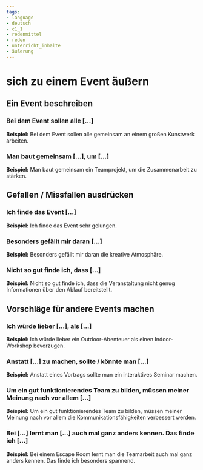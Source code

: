 ```yaml
---
tags:
- language
- deutsch
- c1_1
- redenmittel
- reden
- unterricht_inhalte
- äußerung
---
```


# sich zu einem Event äußern

## Ein Event beschreiben

### Bei dem Event sollen alle [...]

__Beispiel:__ Bei dem Event sollen alle gemeinsam an einem großen Kunstwerk arbeiten.

### Man baut gemeinsam [...], um [...]

__Beispiel:__ Man baut gemeinsam ein Teamprojekt, um die Zusammenarbeit zu stärken.

## Gefallen / Missfallen ausdrücken

### Ich finde das Event [...]

__Beispiel:__ Ich finde das Event sehr gelungen.

### Besonders gefällt mir daran [...]

__Beispiel:__ Besonders gefällt mir daran die kreative Atmosphäre.

### Nicht so gut finde ich, dass [...]

__Beispiel:__ Nicht so gut finde ich, dass die Veranstaltung nicht genug Informationen über den Ablauf bereitstellt.

## Vorschläge für andere Events machen

### Ich würde lieber [...], als [...]

__Beispiel:__ Ich würde lieber ein Outdoor-Abenteuer als einen Indoor-Workshop bevorzugen.

### Anstatt [...] zu machen, sollte / könnte man [...]

__Beispiel:__ Anstatt eines Vortrags sollte man ein interaktives Seminar machen.

### Um ein gut funktionierendes Team zu bilden, müssen meiner Meinung nach vor allem [...]

__Beispiel:__ Um ein gut funktionierendes Team zu bilden, müssen meiner Meinung nach vor allem die Kommunikationsfähigkeiten verbessert werden.

### Bei [...] lernt man [...] auch mal ganz anders kennen. Das finde ich [...]

__Beispiel:__ Bei einem Escape Room lernt man die Teamarbeit auch mal ganz anders kennen. Das finde ich besonders spannend.

